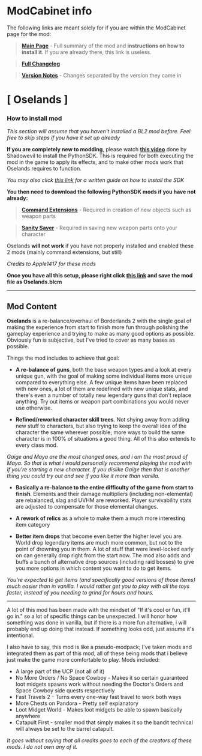 # ModCabinet info

The following links are meant solely for if you are within the ModCabinet page for the mod:

> **[Main Page](https://github.com/BLCM/BLCMods/tree/master/Borderlands%202%20mods/osetor74/Oselands)** - Full summary of the mod and **instructions on how to install it**. If you are already there, this link is useless.

> **[Full Changelog](https://github.com/BLCM/BLCMods/blob/master/Borderlands%202%20mods/osetor74/Oselands/OselandsChangelog.md)**

> **[Version Notes](https://github.com/BLCM/BLCMods/blob/master/Borderlands%202%20mods/osetor74/Oselands/OselandsVersionNotes.md)** - Changes separated by the version they came in




# [ Oselands ]

### How to install mod

*This section will assume that you haven't installed a BL2 mod before. Feel free to skip steps if you have it set up already*

**If you are completely new to modding**, please watch **[this video](https://www.youtube.com/watch?v=75NJ0G1sXmM)** done by Shadowevil to install the PythonSDK. This is required for both executing the mod in the game to apply its effects, and to make other mods work that Oselands requires to function.

*You may also click [this link](https://bl-sdk.github.io/) for a written guide on how to install the SDK*

**You then need to download the following PythonSDK mods if you have not already:**

> **[Command Extensions](https://bl-sdk.github.io/mods/CommandExtensions/)** - Required in creation of new objects such as weapon parts

> **[Sanity Saver](https://bl-sdk.github.io/mods/SanitySaver/)** - Required in saving new weapon parts onto your character

Oselands **will not work** if you have not properly installed and enabled these 2 mods (mainly command extensions, but still)

*Credits to Apple1417 for these mods*


**Once you have all this setup, please right click [this link](https://raw.githubusercontent.com/BLCM/BLCMods/master/Borderlands%202%20mods/osetor74/Oselands/Oselands.blcm) and save the mod file as Oselands.blcm**


---

## Mod Content


**Oselands** is a re-balance/overhaul of Borderlands 2 with the single goal of making the experience from start to finish more fun through polishing the gameplay experience and trying to make as many good options as possible. Obviously fun is subjective, but I've tried to cover as many bases as possible.



Things the mod includes to achieve that goal:


   - **A re-balance of guns**, both the base weapon types and a look at every unique gun, with the goal of making some individual items more unique compared to everything else. A few unique items have been replaced with new ones, a lot of them are redefined with new unique stats, and there's even a number of totally new legendary guns that don't replace anything. Try out items or weapon part combinations you would never use otherwise.


   - **Refined/reworked character skill trees**. Not shying away from adding new stuff to characters, but also trying to keep the overall idea of the character the same wherever possible; more ways to build the same character is in 100% of situations a good thing. All of this also extends to every class mod.

*Gaige and Maya are the most changed ones, and i am the most proud of Maya. So that is what i would personally recommend playing the mod with if you're starting a new character. If you dislike Gaige then that is another thing you could try out and see if you like it more than vanilla.*


   - **Basically a re-balance to the entire difficulty of the game from start to finish**. Elements and their damage multipliers (including non-elemental) are rebalanced, slag and UVHM are reworked. Player survivability stats are adjusted to compensate for those elemental changes.


   - **A rework of relics** as a whole to make them a much more interesting item category


   - **Better item drops** that become even better the higher level you are. World drop legendary items are much more common,
     but not to the point of drowning you in them. A lot of stuff that were level-locked early on can generally drop right from the start now.
     The mod also adds and buffs a bunch of alternative drop sources (including raid bosses) to give you more options in which content you want to do to get items.

*You're expected to get items (and specifically good versions of those items) much easier than in vanilla. I would rather get you to play with all the toys faster, instead of you needing to grind for hours and hours.*


---

A lot of this mod has been made with the mindset of "If it's cool or fun, it'll go in." so a lot of specific things can be unexpected. I will honor how something was done in vanilla, but if there is a more fun alternative, i will probably end up doing that instead. If something looks odd, just assume it's intentional.



I also have to say, this mod is like a pseudo-modpack; I've taken mods and integrated them as part of this mod, all of these being mods that i believe just make the game more comfortable to play.
Mods included:

  - A large part of the UCP (not all of it)
  - No More Orders / No Space Cowboy - Makes it so certain guaranteed loot midgets spawns work without needing the Doctor's Orders and Space Cowboy side quests respectively
  - Fast Travels 2 - Turns every one-way fast travel to work both ways
  - More Chests on Pandora - Pretty self explanatory
  - Loot Midget World - Makes loot midgets be able to spawn basically anywhere
  - Catapult First - smaller mod that simply makes it so the bandit technical will always be set to the barrel catapult.

*It goes without saying that all credits goes to each of the creators of these mods. I do not own any of it.*

